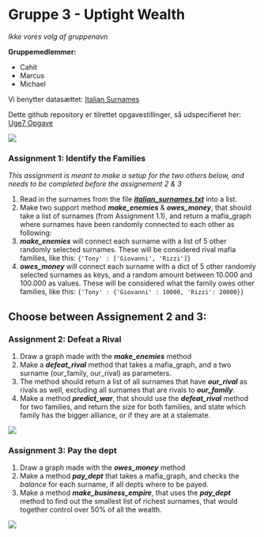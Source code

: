 # Gruppe 3 - Uptight Wealth
*Ikke vores valg af gruppenavn*

**Gruppemedlemmer:**
- Cahit
- Marcus
- Michael

Vi benytter datasættet: [Italian Surnames](https://raw.githubusercontent.com/Micniks/Python-Week9-Group-3-Assignments/main/italian_surnames.txt)

Dette github repository er tilrettet opgavestillinger, så udspecifieret her: [Uge7 Opgave](https://docs.google.com/document/d/1ojSiBWwLo4-Rc7763vx6aVEYdNluATOMja9qqk4dodU/edit#) 

![](https://media.thenationaldigest.com/wp-content/uploads/2019/12/02113803/Italian-Mafia-400x400-1.jpg)

### Assignment 1: Identify the Families
*This assignment is meant to make a setup for the two others below, and needs to be completed before the assignement 2 & 3*
1. Read in the surnames from the file ***[italian_surnames.txt](https://raw.githubusercontent.com/Micniks/Python-Week9-Group-3-Assignments/main/italian_surnames.txt)*** into a list.
2. Make two support method ***make_enemies*** & ***owes_money***, that should take a list of surnames (from Assignment 1.1), and return a mafia_graph where surnames have been randomly connected to each other as following:
3. ***make_enemies*** will connect each surname with a list of 5 other randomly selected surnames. These will be considered rival mafia families, like this:
`{'Tony' : ['Giovanni', 'Rizzi']}`
4. ***owes_money*** will connect each surname with a dict of 5 other randomly selected surnames as keys, and a random amount between 10.000 and 100.000 as values. These will be considered what the family owes other families, like this:
`{'Tony' : {'Giovanni' : 10000, 'Rizzi': 20000}}`

## Choose between Assignement 2 and 3:

### Assignment 2: Defeat a Rival
1. Draw a graph made with the ***make_enemies*** method
2. Make a ***defeat_rival*** method that takes a mafia_graph, and a two surname (our_family, our_rival) as parameters.
3. The method should return a list of all surnames that have ***our_rival*** as rivals as well, excluding all surnames that are rivals to ***our_family***.
4. Make a method ***predict_war***, that should use the ***defeat_rival*** method for two families, and return the size for both families, and state which family has the bigger alliance, or if they are at a stalemate.

![](https://i.pinimg.com/originals/e0/cc/1d/e0cc1dce1fb78bbe2e18e59a8fb2b441.jpg)



### Assignment 3: Pay the dept
1. Draw a graph made with the ***owes_money*** method
2. Make a method ***pay_dept*** that takes a mafia_graph, and checks the *balance* for each surname, if all depts where to be payed.
3. Make a method ***make_business_empire***, that uses the ***pay_dept*** method to find out the smallest list of richest surnames, that would together control over 50% of all the wealth.

![](https://www.nationalcrimesyndicate.com/wp-content/uploads/2020/01/winnings-777x437.jpg)
